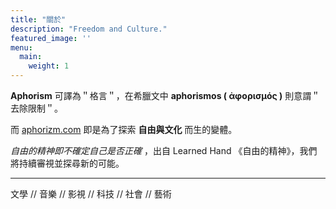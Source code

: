 ```yaml
---
title: "關於"
description: "Freedom and Culture."
featured_image: ''
menu:
  main:
    weight: 1
---
```


__Aphorism__ 可譯為＂格言＂，在希臘文中 __aphorismos ( ἀφορισμός )__ 則意謂＂去除限制＂。

而 [aphorizm.com](https://aphorizm.com/) 即是為了探索 __自由與文化__ 而生的變體。

*自由的精神即不確定自己是否正確* ，出自 Learned Hand 《自由的精神》，我們將持續審視並探尋新的可能。

***

文學 // 音樂 // 影視 // 科技 // 社會 // 藝術

